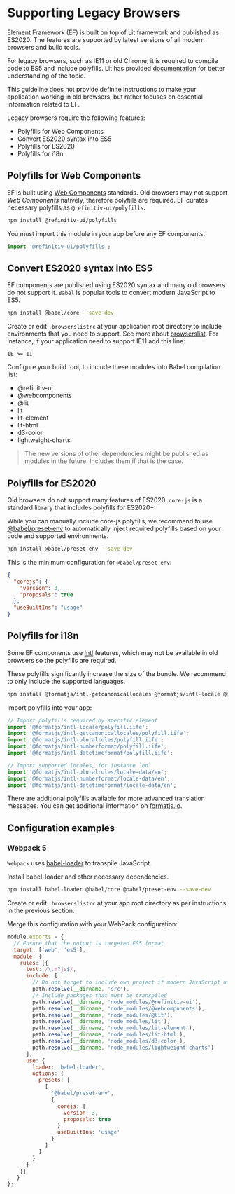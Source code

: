 # Supporting Legacy Browsers
Element Framework (EF) is built on top of Lit framework and published as ES2020. The features are supported by latest versions of all modern browsers and build tools.

For legacy browsers, such as IE11 or old Chrome, it is required to compile code to ES5 and include polyfills. Lit has provided [documentation](https://lit.dev/docs/tools/requirements) for better understanding of the topic.

This guideline does not provide definite instructions to make your application working in old browsers, but rather focuses on essential information related to EF.

Legacy browsers require the following features:

* Polyfills for Web Components
* Convert ES2020 syntax into ES5
* Polyfills for ES2020
* Polyfills for i18n

## Polyfills for Web Components
EF is built using [Web Components](https://developer.mozilla.org/en-US/docs/Web/Web_Components) standards. Old browsers may not support _Web Components_ natively, therefore polyfills are required. EF curates necessary polyfills as `@refinitiv-ui/polyfills`.

```bash
npm install @refinitiv-ui/polyfills
```

You must import this module in your app before any EF components.

```js
import '@refinitiv-ui/polyfills';
```

## Convert ES2020 syntax into ES5
EF components are published using ES2020 syntax and many old browsers do not support it. `Babel` is popular tools to convert modern JavaScript to ES5.

```bash
npm install @babel/core --save-dev
```

Create or edit `.browserslistrc` at your application root directory to include environments that you need to support. See more about [browserslist](https://github.com/browserslist/browserslist). For instance, if your application need to support IE11 add this line:

```text
IE >= 11
```

Configure your build tool, to include these modules into Babel compilation list:

- @refinitiv-ui
- @webcomponents
- @lit
- lit
- lit-element
- lit-html
- d3-color
- lightweight-charts

> The new versions of other dependencies might be published as modules in the future. Includes them if that is the case.

## Polyfills for ES2020
Old browsers do not support many features of ES2020. `core-js` is a standard library that includes polyfills for ES2020+:

While you can manually include core-js polyfills, we recommend to use [@babel/preset-env](https://babeljs.io/docs/en/babel-preset-env) to automatically inject required polyfills based on your code and supported environments.

```bash
npm install @babel/preset-env --save-dev
```

This is the minimum configuration for `@babel/preset-env`:

```json
{
  "corejs": {
    "version": 3,
    "proposals": true
  },
  "useBuiltIns": "usage"
}
```

## Polyfills for i18n
Some EF components use [Intl](https://developer.mozilla.org/en-US/docs/Web/JavaScript/Reference/Global_Objects/Intl) features, which may not be available in old browsers so the polyfills are required.

These polyfills significantly increase the size of the bundle. We recommend to only include the supported languages.

```sh
npm install @formatjs/intl-getcanonicallocales @formatjs/intl-locale @formatjs/intl-numberformat @formatjs/intl-pluralrules @formatjs/intl-datetimeformat
```

Import polyfills into your app:

```javascript
// Import polyfills required by specific element
import '@formatjs/intl-locale/polyfill.iife';
import '@formatjs/intl-getcanonicallocales/polyfill.iife';
import '@formatjs/intl-pluralrules/polyfill.iife';
import '@formatjs/intl-numberformat/polyfill.iife';
import '@formatjs/intl-datetimeformat/polyfill.iife';

// Import supported locales, for instance `en`
import '@formatjs/intl-pluralrules/locale-data/en';
import '@formatjs/intl-numberformat/locale-data/en';
import '@formatjs/intl-datetimeformat/locale-data/en';
```

There are additional polyfills available for more advanced translation messages. You can get additional information on [formatjs.io](https://formatjs.io/docs/polyfills).

## Configuration examples
### Webpack 5
`Webpack` uses [babel-loader](https://www.npmjs.com/package/babel-loader) to transpile JavaScript.

Install babel-loader and other necessary dependencies.

```bash
npm install babel-loader @babel/core @babel/preset-env --save-dev
```

Create or edit `.browserslistrc` at your app root directory as per instructions in the previous section.

Merge this configuration with your WebPack configuration:

```javascript
module.exports = {
  // Ensure that the output is targeted ES5 format
  target: ['web', 'es5'],
  module: {
    rules: [{
      test: /\.m?js$/,
      include: [
        // Do not forget to include own project if modern JavaScript us used
        path.resolve(__dirname, 'src'),
        // Include packages that must be transpiled
        path.resolve(__dirname, 'node_modules/@refinitiv-ui'),
        path.resolve(__dirname, 'node_modules/@webcomponents'),
        path.resolve(__dirname, 'node_modules/@lit'),
        path.resolve(__dirname, 'node_modules/lit'),
        path.resolve(__dirname, 'node_modules/lit-element'),
        path.resolve(__dirname, 'node_modules/lit-html'),
        path.resolve(__dirname, 'node_modules/d3-color'),
        path.resolve(__dirname, 'node_modules/lightweight-charts')
      ],
      use: {
        loader: 'babel-loader',
        options: {
          presets: [
            [
              '@babel/preset-env',
              {
                corejs: {
                  version: 3,
                  proposals: true
                },
                useBuiltIns: 'usage'
              }
            ]
          ]
        }
      }
    }]
   }
};
```
